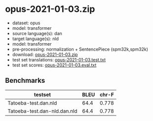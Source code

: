 # opus-2021-01-03.zip

* dataset: opus
* model: transformer
* source language(s): dan
* target language(s): nld
* model: transformer
* pre-processing: normalization + SentencePiece (spm32k,spm32k)
* download: [opus-2021-01-03.zip](https://object.pouta.csc.fi/Tatoeba-MT-models/dan-nld/opus-2021-01-03.zip)
* test set translations: [opus-2021-01-03.test.txt](https://object.pouta.csc.fi/Tatoeba-MT-models/dan-nld/opus-2021-01-03.test.txt)
* test set scores: [opus-2021-01-03.eval.txt](https://object.pouta.csc.fi/Tatoeba-MT-models/dan-nld/opus-2021-01-03.eval.txt)

## Benchmarks

| testset               | BLEU  | chr-F |
|-----------------------|-------|-------|
| Tatoeba-test.dan.nld 	| 64.4 	| 0.778 |
| Tatoeba-test.dan-nld.dan.nld 	| 64.4 	| 0.778 |

